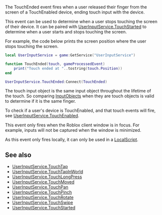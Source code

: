 The TouchEnded event fires when a user released their finger from the screen of a TouchEnabled device, ending touch input with the device.

This event can be used to determine when a user stops touching the screen of their device. It can be paired with [UserInputService.TouchStarted](https://developer.roblox.com/en-us/api-reference/event/UserInputService/TouchStarted) to determine when a user starts and stops touching the screen.

For example, the code below prints the screen position where the user stops touching the screen.

```Lua
local UserInputService = game:GetService("UserInputService")

function TouchEnded(touch, gameProcessedEvent)
	print("Touch ended at "..tostring(touch.Position))
end

UserInputService.TouchEnded:Connect(TouchEnded)
``` 

The touch input object is the same input object throughout the lifetime of the touch. So comparing [InputObjects](https://developer.roblox.com/en-us/api-reference/class/InputObject) when they are touch objects is valid to determine if it is the same finger.

To check if a user's device is TouchEnabled, and that touch events will fire, see [UserInputService.TouchEnabled](https://developer.roblox.com/en-us/api-reference/property/UserInputService/TouchEnabled).

This event only fires when the Roblox client window is in focus. For example, inputs will not be captured when the window is minimized.

As this event only fires locally, it can only be used in a [LocalScript](https://developer.roblox.com/en-us/api-reference/class/LocalScript).

See also
--------

*   [UserInputService.TouchTap](https://developer.roblox.com/en-us/api-reference/event/UserInputService/TouchTap)
*   [UserInputService.TouchTapInWorld](https://developer.roblox.com/en-us/api-reference/event/UserInputService/TouchTapInWorld)
*   [UserInputService.TouchLongPress](https://developer.roblox.com/en-us/api-reference/event/UserInputService/TouchLongPress)
*   [UserInputService.TouchMoved](https://developer.roblox.com/en-us/api-reference/event/UserInputService/TouchMoved)
*   [UserInputService.TouchPan](https://developer.roblox.com/en-us/api-reference/event/UserInputService/TouchPan)
*   [UserInputService.TouchPinch](https://developer.roblox.com/en-us/api-reference/event/UserInputService/TouchPinch)
*   [UserInputService.TouchRotate](https://developer.roblox.com/en-us/api-reference/event/UserInputService/TouchRotate)
*   [UserInputService.TouchSwipe](https://developer.roblox.com/en-us/api-reference/event/UserInputService/TouchSwipe)
*   [UserInputService.TouchStarted](https://developer.roblox.com/en-us/api-reference/event/UserInputService/TouchStarted)